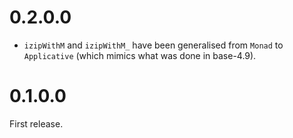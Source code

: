 # 0.2.0.0

* `izipWithM` and `izipWithM_` have been generalised from `Monad` to `Applicative` (which mimics what was done in base-4.9).

# 0.1.0.0

First release.
